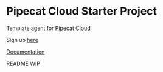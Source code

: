 # Pipecat Cloud Starter Project

Template agent for [Pipecat Cloud](https://www.daily.co/products/pipecat-cloud/)

Sign up [here](https://pipecat.daily.co/)

[Documentation](https://docs.pipecat.daily.co/)

README WIP